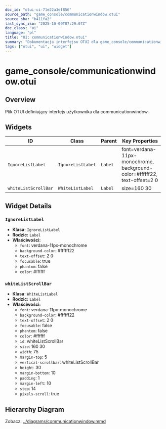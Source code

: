 ```yaml
---
doc_id: "otui-ui-71e22a3ef856"
source_path: "game_console/communicationwindow.otui"
source_sha: "b411fa2"
last_sync_iso: "2025-10-09T07:29:07Z"
doc_class: "ui"
language: "pl"
title: "UI: communicationwindow.otui"
summary: "Dokumentacja interfejsu OTUI dla game_console/communicationwindow.otui"
tags: ["otui", "ui", "widget"]
---
```


# game_console/communicationwindow.otui

## Overview

Plik OTUI definiujący interfejs użytkownika dla communicationwindow.

## Widgets

| ID | Class | Parent | Key Properties |
|----|-------|--------|----------------|
| `IgnoreListLabel` | `IgnoreListLabel` | `Label` | font=verdana-11px-monochrome, background-color=#ffffff22, text-offset=2 0 |
| `whiteListScrollBar` | `WhiteListLabel` | `Label` | size=160 30 |

## Widget Details

### `IgnoreListLabel`

- **Klasa:** `IgnoreListLabel`
- **Rodzic:** `Label`
- **Właściwości:**
  - `font`: verdana-11px-monochrome
  - `background-color`: #ffffff22
  - `text-offset`: 2 0
  - `focusable`: true
  - `phantom`: false
  - `color`: #ffffff

### `whiteListScrollBar`

- **Klasa:** `WhiteListLabel`
- **Rodzic:** `Label`
- **Właściwości:**
  - `font`: verdana-11px-monochrome
  - `background-color`: #ffffff22
  - `text-offset`: 2 0
  - `focusable`: false
  - `phantom`: false
  - `color`: #ffffff
  - `id`: whiteListScrollBar
  - `size`: 160 30
  - `width`: 75
  - `margin-top`: 5
  - `vertical-scrollbar`: whiteListScrollBar
  - `height`: 30
  - `margin-bottom`: 10
  - `padding`: 1
  - `margin-left`: 10
  - `step`: 14
  - `pixels-scroll`: true

## Hierarchy Diagram

Zobacz: [../diagrams/communicationwindow.mmd](../diagrams/communicationwindow.mmd)

